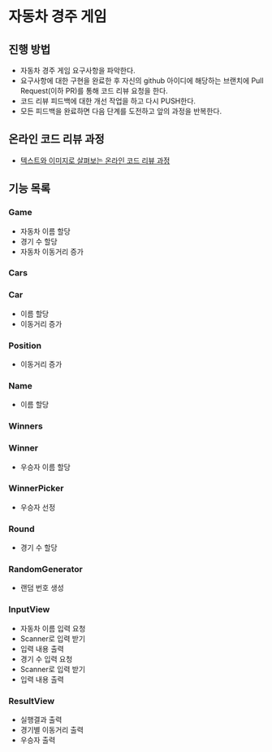 # 자동차 경주 게임
## 진행 방법
* 자동차 경주 게임 요구사항을 파악한다.
* 요구사항에 대한 구현을 완료한 후 자신의 github 아이디에 해당하는 브랜치에 Pull Request(이하 PR)를 통해 코드 리뷰 요청을 한다.
* 코드 리뷰 피드백에 대한 개선 작업을 하고 다시 PUSH한다.
* 모든 피드백을 완료하면 다음 단계를 도전하고 앞의 과정을 반복한다.

## 온라인 코드 리뷰 과정
* [텍스트와 이미지로 살펴보는 온라인 코드 리뷰 과정](https://github.com/next-step/nextstep-docs/tree/master/codereview)

## 기능 목록

### Game
- 자동차 이름 할당
- 경기 수 할당 
- 자동차 이동거리 증가

### Cars

### Car
- 이름 할당
- 이동거리 증가

### Position
- 이동거리 증가

### Name 
- 이름 할당

### Winners

### Winner
- 우승자 이름 할당

### WinnerPicker
- 우승자 선정

### Round
- 경기 수 할당

### RandomGenerator
- 랜덤 번호 생성

### InputView
- 자동차 이름 입력 요청
- Scanner로 입력 받기
- 입력 내용 출력
- 경기 수 입력 요청
- Scanner로 입력 받기
- 입력 내용 출력

### ResultView
- 실행결과 출력
- 경기별 이동거리 출력
- 우승자 출력